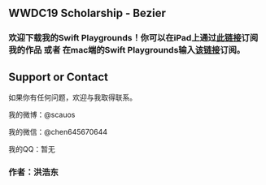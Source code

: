 ## WWDC19 Scholarship - Bezier

### 欢迎下载我的Swift Playgrounds！你可以在iPad上通过[此链接](https://developer.apple.com/ul/sp0?url=https://orienthong.oss-cn-beijing.aliyuncs.com/wwdc19/feed.json)订阅我的作品 **或者** 在mac端的Swift Playgrounds输入[该链接](https://orienthong.oss-cn-beijing.aliyuncs.com/wwdc19/feed.json)订阅。

## Support or Contact

如果你有任何问题，欢迎与我取得联系。

我的微博：@scauos

我的微信：@chen645670644

我的QQ：暂无

### 作者：洪浩东

